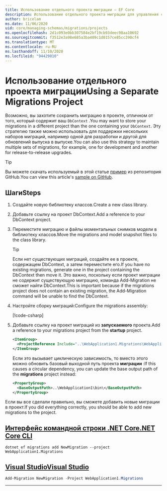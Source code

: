 ```yaml
---
title: Использование отдельного проекта миграции — EF Core
description: Использование отдельного проекта миграции для управления схемами базы данных с помощью Entity Framework Core
author: bricelam
ms.date: 11/06/2020
uid: core/managing-schemas/migrations/projects
ms.openlocfilehash: 2d1c093e0bb307584e2bf19cb93deec98aa10692
ms.sourcegitcommit: f3512e3a98e685a3ba409c1d0157ce85cc390cf4
ms.translationtype: MT
ms.contentlocale: ru-RU
ms.lasthandoff: 11/10/2020
ms.locfileid: "94429810"
---
```

# <a name="using-a-separate-migrations-project"></a><span data-ttu-id="06649-103">Использование отдельного проекта миграции</span><span class="sxs-lookup"><span data-stu-id="06649-103">Using a Separate Migrations Project</span></span>

<span data-ttu-id="06649-104">Возможно, вы захотите сохранить миграцию в проекте, отличном от того, который содержит ваш `DbContext` .</span><span class="sxs-lookup"><span data-stu-id="06649-104">You may want to store your migrations in a different project than the one containing your `DbContext`.</span></span> <span data-ttu-id="06649-105">Эту стратегию также можно использовать для поддержки нескольких наборов миграций, например одной для разработки и другой для обновлений выпуска в выпуске.</span><span class="sxs-lookup"><span data-stu-id="06649-105">You can also use this strategy to maintain multiple sets of migrations, for example, one for development and another for release-to-release upgrades.</span></span>

> [!TIP]
> <span data-ttu-id="06649-106">Вы можете скачать используемый в этой статье [пример](https://github.com/dotnet/EntityFramework.Docs/tree/master/samples/core/Schemas/ThreeProjectMigrations) из репозитория GitHub.</span><span class="sxs-lookup"><span data-stu-id="06649-106">You can view this article's [sample on GitHub](https://github.com/dotnet/EntityFramework.Docs/tree/master/samples/core/Schemas/ThreeProjectMigrations).</span></span>

## <a name="steps"></a><span data-ttu-id="06649-107">Шаги</span><span class="sxs-lookup"><span data-stu-id="06649-107">Steps</span></span>

1. <span data-ttu-id="06649-108">Создайте новую библиотеку классов.</span><span class="sxs-lookup"><span data-stu-id="06649-108">Create a new class library.</span></span>

2. <span data-ttu-id="06649-109">Добавьте ссылку на проект DbContext.</span><span class="sxs-lookup"><span data-stu-id="06649-109">Add a reference to your DbContext project.</span></span>

3. <span data-ttu-id="06649-110">Переместите миграцию и файлы моментальных снимков модели в библиотеку классов.</span><span class="sxs-lookup"><span data-stu-id="06649-110">Move the migrations and model snapshot files to the class library.</span></span>
   > [!TIP]
   > <span data-ttu-id="06649-111">Если нет существующих миграций, создайте ее в проекте, содержащем DbContext, а затем переместите его.</span><span class="sxs-lookup"><span data-stu-id="06649-111">If you have no existing migrations, generate one in the project containing the DbContext then move it.</span></span>
   > <span data-ttu-id="06649-112">Это важно, поскольку если проект миграции не содержит существующую миграцию, команда Add-Migration не сможет найти DbContext.</span><span class="sxs-lookup"><span data-stu-id="06649-112">This is important because if the migrations project does not contain an existing migration, the Add-Migration command will be unable to find the DbContext.</span></span>

4. <span data-ttu-id="06649-113">Настройте сборку миграций:</span><span class="sxs-lookup"><span data-stu-id="06649-113">Configure the migrations assembly:</span></span>

   [!code-csharp[](../../../../samples/core/Schemas/ThreeProjectMigrations/WebApplication1/Startup.cs#snippet_MigrationsAssembly)]

5. <span data-ttu-id="06649-114">Добавьте ссылку на проект миграций из **запускаемого** проекта.</span><span class="sxs-lookup"><span data-stu-id="06649-114">Add a reference to your migrations project from the **startup** project.</span></span>

   ```xml
   <ItemGroup>
     <ProjectReference Include="..\WebApplication1.Migrations\WebApplication1.Migrations.csproj">
   </ItemGroup>
   ```

   <span data-ttu-id="06649-115">Если это вызывает циклическую зависимость, то вместо этого можно обновить базовый выходной путь проекта **миграции** :</span><span class="sxs-lookup"><span data-stu-id="06649-115">If this causes a circular dependency, you can update the base output path of the **migrations** project instead:</span></span>

   ```xml
   <PropertyGroup>
     <BaseOutputPath>..\WebApplication1\bin\</BaseOutputPath>
   </PropertyGroup>
   ```

<span data-ttu-id="06649-116">Если вы все сделали правильно, вы сможете добавить новые миграции в проект.</span><span class="sxs-lookup"><span data-stu-id="06649-116">If you did everything correctly, you should be able to add new migrations to the project.</span></span>

## <a name="net-core-cli"></a>[<span data-ttu-id="06649-117">Интерфейс командной строки .NET Core</span><span class="sxs-lookup"><span data-stu-id="06649-117">.NET Core CLI</span></span>](#tab/dotnet-core-cli)

```dotnetcli
dotnet ef migrations add NewMigration --project WebApplication1.Migrations
```

## <a name="visual-studio"></a>[<span data-ttu-id="06649-118">Visual Studio</span><span class="sxs-lookup"><span data-stu-id="06649-118">Visual Studio</span></span>](#tab/vs)

```powershell
Add-Migration NewMigration -Project WebApplication1.Migrations
```

***
